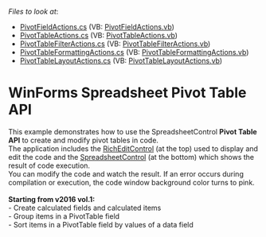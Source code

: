 <!-- default file list -->
*Files to look at*:

* [PivotFieldActions.cs](./CS/SpreadsheetPivotTableExamples/CodeExamples/PivotFieldActions.cs) (VB: [PivotFieldActions.vb](./VB/SpreadsheetPivotTableExamples/CodeExamples/PivotFieldActions.vb))
* [PivotTableActions.cs](./CS/SpreadsheetPivotTableExamples/CodeExamples/PivotTableActions.cs) (VB: [PivotTableActions.vb](./VB/SpreadsheetPivotTableExamples/CodeExamples/PivotTableActions.vb))
* [PivotTableFilterActions.cs](./CS/SpreadsheetPivotTableExamples/CodeExamples/PivotTableFilterActions.cs) (VB: [PivotTableFilterActions.vb](./VB/SpreadsheetPivotTableExamples/CodeExamples/PivotTableFilterActions.vb))
* [PivotTableFormattingActions.cs](./CS/SpreadsheetPivotTableExamples/CodeExamples/PivotTableFormattingActions.cs) (VB: [PivotTableFormattingActions.vb](./VB/SpreadsheetPivotTableExamples/CodeExamples/PivotTableFormattingActions.vb))
* [PivotTableLayoutActions.cs](./CS/SpreadsheetPivotTableExamples/CodeExamples/PivotTableLayoutActions.cs) (VB: [PivotTableLayoutActions.vb](./VB/SpreadsheetPivotTableExamples/CodeExamples/PivotTableLayoutActions.vb))
<!-- default file list end -->
# WinForms Spreadsheet Pivot Table API


This example demonstrates how to use the SpreadsheetControl <strong>Pivot Table API</strong> to create and modify pivot tables in code.<br>The application includes the <a href="https://documentation.devexpress.com/#WindowsForms/CustomDocument6975">RichEditControl</a> (at the top) used to display and edit the code and the <a href="https://documentation.devexpress.com/#WindowsForms/clsDevExpressXtraSpreadsheetSpreadsheetControltopic">SpreadsheetControl</a> (at the bottom) which shows the result of code execution.<br>You can modify the code and watch the result. If an error occurs during compilation or execution, the code window background color turns to pink.<br><br><strong>Starting from v2016 vol.1:</strong><br>- Create calculated fields and calculated items<br>- Group items in a PivotTable field<br>- Sort items in a PivotTable field by values of a data field

<br/>


